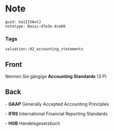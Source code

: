 # Note
```
guid: ha1IIVAvCJ
notetype: Basic-d7a3e-4ce08
```

### Tags
```
valuation::02_accounting_statements
```

## Front
<p>Nennen Sie gängige <b>Accounting Standards</b> (3 P)

## Back
<p>- <b>GAAP</b> Generally Accepted Accounting Principles
<p>- <b>IFRS</b> International Financial Reporting Standards
<p>- <b>HGB</b> Handelsgesetzbuch
